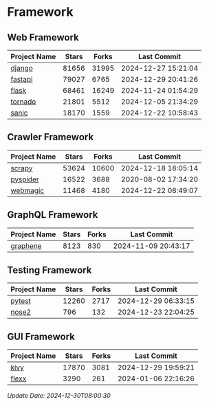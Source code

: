 # Framework

## Web Framework
| Project Name | Stars | Forks | Last Commit |
| ------------ | ----- | ----- | ----------- |
| [django](https://github.com/django/django) | 81656 | 31995 | 2024-12-27 15:21:04 |
| [fastapi](https://github.com/fastapi/fastapi) | 79027 | 6765 | 2024-12-29 20:41:26 |
| [flask](https://github.com/pallets/flask) | 68461 | 16249 | 2024-11-24 01:54:29 |
| [tornado](https://github.com/tornadoweb/tornado) | 21801 | 5512 | 2024-12-05 21:34:29 |
| [sanic](https://github.com/sanic-org/sanic) | 18170 | 1559 | 2024-12-22 10:58:43 |

## Crawler Framework
| Project Name | Stars | Forks | Last Commit |
| ------------ | ----- | ----- | ----------- |
| [scrapy](https://github.com/scrapy/scrapy) | 53624 | 10600 | 2024-12-18 18:05:14 |
| [pyspider](https://github.com/binux/pyspider) | 16522 | 3688 | 2020-08-02 17:34:20 |
| [webmagic](https://github.com/code4craft/webmagic) | 11468 | 4180 | 2024-12-22 08:49:07 |

## GraphQL Framework
| Project Name | Stars | Forks | Last Commit |
| ------------ | ----- | ----- | ----------- |
| [graphene](https://github.com/graphql-python/graphene) | 8123 | 830 | 2024-11-09 20:43:17 |

## Testing Framework
| Project Name | Stars | Forks | Last Commit |
| ------------ | ----- | ----- | ----------- |
| [pytest](https://github.com/pytest-dev/pytest) | 12260 | 2717 | 2024-12-29 06:33:15 |
| [nose2](https://github.com/nose-devs/nose2) | 796 | 132 | 2024-12-23 22:04:25 |

## GUI Framework
| Project Name | Stars | Forks | Last Commit |
| ------------ | ----- | ----- | ----------- |
| [kivy](https://github.com/kivy/kivy) | 17870 | 3081 | 2024-12-29 19:59:21 |
| [flexx](https://github.com/flexxui/flexx) | 3290 | 261 | 2024-01-06 22:16:26 |

*Update Date: 2024-12-30T08:00:30*